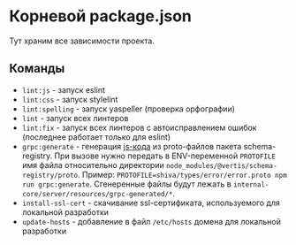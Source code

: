 # Корневой package.json

Тут храним все зависимости проекта.

## Команды

* `lint:js` - запуск eslint
* `lint:css` - запуск stylelint
* `lint:spelling` - запуск yaspeller (проверка орфографии)
* `lint` - запуск всех линтеров
* `lint:fix` - запуск всех линтеров с автоисправлением ошибок (последнее работает только для eslint)
* `grpc:generate` - генерация [js-кода](https://developers.google.com/protocol-buffers/docs/reference/javascript-generated#commonjs-imports) из proto-файлов пакета schema-registry.
  При вызове нужно передать в ENV-переменной `PROTOFILE` имя файла относительно директории `node_modules/@vertis/schema-registry/proto`.
  Пример: `PROTOFILE=shiva/types/error/error.proto npm run grpc:generate`.
  Сгенеренные файлы будут лежать в `internal-core/server/resources/grpc-generated/*`.
* `install-ssl-cert` - скачивание ssl-сертификата, используемого для локальной разработки
* `update-hosts` - добавление в файл `/etc/hosts` домена для локальной разработки

